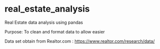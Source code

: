 # real_estate_analysis
Real Estate data analysis using pandas 

Purpose: To clean and format data to allow easier 

Data set obtain from Realtor.com : https://www.realtor.com/research/data/
